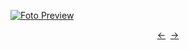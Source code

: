 [![Foto Preview](preview/n397.avif)](https://20essentials.github.io/project-000-397)

<div align="center" style="display: flex; justify-content: center;">
  <a  href="https://github.com/20essentials/project-000-396" target="_blank">&#8592;</a>
  &nbsp;&nbsp;
  <a  href="https://github.com/20essentials/project-000-398" target="_blank">&#8594;</a>
</div>
